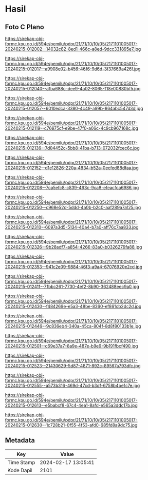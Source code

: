 # Hasil

## Foto C Plano

https://sirekap-obj-formc.kpu.go.id/594e/pemilu/pdpr/21/71/10/10/05/2171101005017-20240215-012002--14032c82-8ed1-466c-a8ed-9dcc331895e7.jpg

https://sirekap-obj-formc.kpu.go.id/594e/pemilu/pdpr/21/71/10/10/05/2171101005017-20240215-012017--a9908e02-b456-46f6-9d6d-3f37669a426f.jpg

https://sirekap-obj-formc.kpu.go.id/594e/pemilu/pdpr/21/71/10/10/05/2171101005017-20240215-012040--a1ba688c-dee9-4a02-8065-118e00880bf5.jpg

https://sirekap-obj-formc.kpu.go.id/594e/pemilu/pdpr/21/71/10/10/05/2171101005017-20240215-012057--6010edca-3380-4c49-a99b-864abc547d3d.jpg

https://sirekap-obj-formc.kpu.go.id/594e/pemilu/pdpr/21/71/10/10/05/2171101005017-20240215-012119--c76975cf-e9be-47f0-a06c-4c9cb967168c.jpg

https://sirekap-obj-formc.kpu.go.id/594e/pemilu/pdpr/21/71/10/10/05/2171101005017-20240215-012136--7d04452c-5bb8-41ba-b713-072032fcec6c.jpg

https://sirekap-obj-formc.kpu.go.id/594e/pemilu/pdpr/21/71/10/10/05/2171101005017-20240215-012152--d1e12826-220a-4834-b52a-0ecfed88dfaa.jpg

https://sirekap-obj-formc.kpu.go.id/594e/pemilu/pdpr/21/71/10/10/05/2171101005017-20240215-012208--7ca5efc8-c839-463c-9ca8-efeacfca6986.jpg

https://sirekap-obj-formc.kpu.go.id/594e/pemilu/pdpr/21/71/10/10/05/2171101005017-20240215-012250--c968e52d-5ddd-4a0b-b2c0-aaf289a7a125.jpg

https://sirekap-obj-formc.kpu.go.id/594e/pemilu/pdpr/21/71/10/10/05/2171101005017-20240215-012310--6097a3d5-5134-40a4-b7a0-aff76c7aa833.jpg

https://sirekap-obj-formc.kpu.go.id/594e/pemilu/pdpr/21/71/10/10/05/2171101005017-20240215-012326--9b28adf7-a854-4266-83a0-b0326279fa88.jpg

https://sirekap-obj-formc.kpu.go.id/594e/pemilu/pdpr/21/71/10/10/05/2171101005017-20240215-012353--941c2e09-9884-46f3-a9a4-67076920e2cd.jpg

https://sirekap-obj-formc.kpu.go.id/594e/pemilu/pdpr/21/71/10/10/05/2171101005017-20240215-012411--71bbc261-7730-4ef2-8b90-362488eec9a0.jpg

https://sirekap-obj-formc.kpu.go.id/594e/pemilu/pdpr/21/71/10/10/05/2171101005017-20240215-012430--f484269e-e5a3-48be-8360-ef861cb2dc2d.jpg

https://sirekap-obj-formc.kpu.go.id/594e/pemilu/pdpr/21/71/10/10/05/2171101005017-20240215-012446--9c836eb4-340a-45ca-804f-8d8f80133b1e.jpg

https://sirekap-obj-formc.kpu.go.id/594e/pemilu/pdpr/21/71/10/10/05/2171101005017-20240215-012501--c69e37a7-8a9e-487e-b9e9-9b191fbcf490.jpg

https://sirekap-obj-formc.kpu.go.id/594e/pemilu/pdpr/21/71/10/10/05/2171101005017-20240215-012523--21430629-5d87-4871-892c-89567a793dfc.jpg

https://sirekap-obj-formc.kpu.go.id/594e/pemilu/pdpr/21/71/10/10/05/2171101005017-20240215-012555--a573b316-469d-47cd-b3df-6758b4be1c7e.jpg

https://sirekap-obj-formc.kpu.go.id/594e/pemilu/pdpr/21/71/10/10/05/2171101005017-20240215-012613--e5babcf8-67c4-4ea1-8afd-e565a3ddc17b.jpg

https://sirekap-obj-formc.kpu.go.id/594e/pemilu/pdpr/21/71/10/10/05/2171101005017-20240215-012630--1c728b21-0f55-4f53-afd0-685fd8a9dc75.jpg


## Metadata

| Key        | Value               |
| ---------- | ------------------- |
| Time Stamp | 2024-02-17 13:05:41 |
| Kode Dapil | 2101                |



